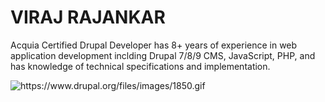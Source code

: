 # VIRAJ RAJANKAR
Acquia Certified Drupal Developer has 8+ years of experience in web application development inclding Drupal 7/8/9 CMS, JavaScript, PHP, and has knowledge of technical specifications and implementation.

<img class="transparent" alt="https://www.drupal.org/files/images/1850.gif" src="https://www.drupal.org/files/images/1850.gif">
